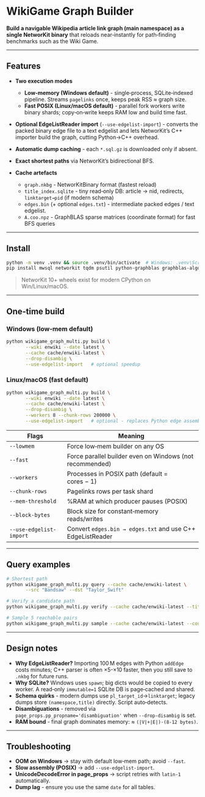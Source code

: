 # WikiGame Graph Builder

**Build a navigable Wikipedia article link graph (main namespace) as a single NetworKit binary** that reloads near‑instantly for path‑finding benchmarks such as the Wiki Game.

---

## Features

* **Two execution modes**

  * **Low‑memory (Windows default)** - single‑process, SQLite‑indexed pipeline.  Streams `pagelinks` once, keeps peak RSS ≈ graph size.
  * **Fast POSIX (Linux/macOS default)** - parallel fork workers write binary shards; copy‑on‑write keeps RAM low and build time fast.
* **Optional EdgeListReader import** (`--use-edgelist-import`) - converts the packed binary edge file to a text edgelist and lets NetworKit’s C++ importer build the graph, cutting Python→C++ overhead.
* **Automatic dump caching** - each `*.sql.gz` is downloaded only if absent.
* **Exact shortest paths** via NetworKit’s bidirectional BFS.
* **Cache artefacts**

  * `graph.nkbg` - NetworKitBinary format (fastest reload)
  * `title_index.sqlite` - tiny read‑only DB: article → nid, redirects, `linktarget→pid` (if modern schema)
  * `edges.bin` (+ optional `edges.txt`) - intermediate packed edges / text edgelist.
  * `A.coo.npz` - GraphBLAS sparse matrices (coordinate format) for fast BFS queries


---

## Install

```bash
python -m venv .venv && source .venv/bin/activate  # Windows: .venv\Scripts\activate
pip install mwsql networkit tqdm psutil python-graphblas graphblas-algorithms suitesparse-graphblas 
```

> NetworKit 10+ wheels exist for modern CPython on Win/Linux/macOS.

---

## One‑time build

### Windows (low‑mem default)

```bash
python wikigame_graph_multi.py build \
       --wiki enwiki --date latest \
       --cache cache/enwiki-latest \
       --drop-disambig \
       --use-edgelist-import   # optional speedup
```

### Linux/macOS (fast default)

```bash
python wikigame_graph_multi.py build \
       --wiki enwiki --date latest \
       --cache cache/enwiki-latest \
       --drop-disambig \
       --workers 8 --chunk-rows 200000 \
       --use-edgelist-import   # optional - replaces Python edge assembly
```

| Flags                   | Meaning                                                    |
| ----------------------- | ---------------------------------------------------------- |
| `--lowmem`              | Force low‑mem builder on any OS                            |
| `--fast`                | Force parallel builder even on Windows (not recommended)   |
| `--workers`             | Processes in POSIX path (default = cores − 1)              |
| `--chunk-rows`          | Pagelinks rows per task shard                              |
| `--mem-threshold`       | %RAM at which producer pauses (POSIX)                      |
| `--block-bytes`         | Block size for constant‑memory reads/writes                |
| `--use-edgelist-import` | Convert `edges.bin → edges.txt` and use C++ EdgeListReader |

---

## Query examples

```bash
# Shortest path
python wikigame_graph_multi.py query --cache cache/enwiki-latest \
       --src "Bandsaw" --dst "Taylor_Swift"

# Verify a candidate path
python wikigame_graph_multi.py verify --cache cache/enwiki-latest --titles Bandsaw,Tape_measure,Distance,Kevin_Bacon

# Sample 5 reachable pairs
python wikigame_graph_multi.py sample --cache cache/enwiki-latest --count 5
```

---

## Design notes

* **Why EdgeListReader?** Importing 100 M edges with Python `addEdge` costs minutes; C++ parser is often ×5-×10 faster, then you still save to `.nkbg` for future runs.
* **Why SQLite?** Windows uses `spawn`; big dicts would be copied to every worker. A read‑only `immutable=1` SQLite DB is page‑cached and shared.
* **Schema quirks** - modern dumps use `pl_target_id`→`linktarget`; legacy dumps store `(namespace,title)` directly. Script auto‑detects.
* **Disambiguations** - removed via `page_props.pp_propname='disambiguation'` when `--drop-disambig` is set.
* **RAM bound** - final graph dominates memory: ≈ `(|V|+|E|)·(8-12 bytes)`.

---

## Troubleshooting

* **OOM on Windows** → stay with default low‑mem path; avoid `--fast`.
* **Slow assembly (POSIX)** → add `--use-edgelist-import`.
* **UnicodeDecodeError in page\_props** → script retries with `latin‑1` automatically.
* **Dump lag** - ensure you use the same `date` for all tables.
